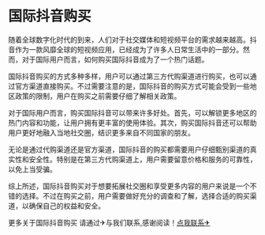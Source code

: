 # 国际抖音购买

随着全球数字化时代的到来，人们对于社交媒体和短视频平台的需求越来越高。抖音作为一款风靡全球的短视频应用，已经成为了许多人日常生活中的一部分。然而，对于国际用户而言，如何购买国际抖音成为了一个热门话题。

国际抖音购买的方式多种多样，用户可以通过第三方代购渠道进行购买，也可以通过官方渠道直接购买。不过需要注意的是，国际抖音的购买方式可能会受到一些地区政策的限制，用户在购买之前需要仔细了解相关政策。

对于国际用户而言，购买国际抖音可以带来许多好处。首先，可以解锁更多地区的热门内容和功能，让用户拥有更丰富的使用体验。其次，购买国际抖音还可以帮助用户更好地融入当地社交圈，结识更多来自不同国家的朋友。

无论是通过代购渠道还是官方渠道，国际抖音的购买都需要用户仔细甄别渠道的真实性和安全性。特别是在第三方代购渠道上，用户需要留意价格和服务的可靠性，以免上当受骗。

综上所述，国际抖音购买对于想要拓展社交圈和享受更多内容的用户来说是一个不错的选择。不过在购买之前，用户需要做好充分的调查和了解，选择合适的购买渠道，以确保自己的权益和安全。

更多关于国际抖音购买 请通过✈与我们联系,感谢阅读！[点我联系✈](https://mail.k02.cc)